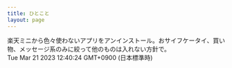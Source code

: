 ```yaml
---
title: ひとこと
layout: page
---
```

<div class="box" dt="1679370024171">
  楽天ミニから色々使わないアプリをアンインストール。おサイフケータイ、買い物、メッセージ系のみに絞って他のものは入れない方針で。
  <div class="content is-small">Tue Mar 21 2023 12:40:24 GMT+0900 (日本標準時)</div>
</div>